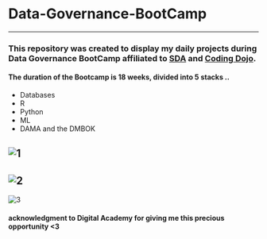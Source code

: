 # Data-Governance-BootCamp
------

### This repository was created to display my daily projects during Data Governance BootCamp affiliated to [SDA](https://sda.edu.sa/) and [Coding Dojo](https://www.codingdojo.com/).



#### The duration of the Bootcamp is 18 weeks, divided into 5 stacks ..
- Databases
- R
- Python
- ML
- DAMA and the DMBOK


![1](https://user-images.githubusercontent.com/73186886/156422665-3aeaf6c5-d2b2-43f4-866c-127ec2c09b2e.jpg)
------
![2](https://user-images.githubusercontent.com/73186886/156422739-d4d30436-a615-4218-bb50-4e26f7e3a341.jpg)
------
![3](https://user-images.githubusercontent.com/73186886/156422749-23333d1b-d3cd-4a29-93d0-ad591a764b9f.jpg)

#### acknowledgment to Digital Academy for giving me this precious opportunity <3
